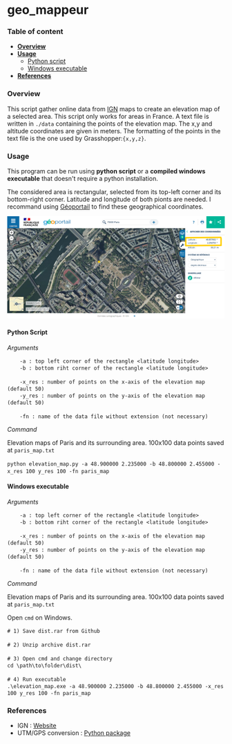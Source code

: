 # geo_mappeur

### Table of content

- [**Overview**](#overview)
- [**Usage**](#usage)
    - [Python script](#python-script)
    - [Windows executable](#windows-executable)
- [**References**](#references)
### Overview

This script gather online data from [IGN](#https://www.ign.fr/ "IGN website") maps to create an elevation map of a selected area. This script only works for areas in France.
A text file is written in `./data` containing the points of the elevation map. The x,y and altitude coordinates are given in meters. The formatting of the points in the text file is the one used by Grasshopper:`{x,y,z}`.

### Usage

This program can be run using **python script** or a **compiled windows executable** that doesn't require a python installation.

The considered area is rectangular, selected from its top-left corner and its bottom-right corner. Latitude and longitude of both pionts are needed. I recommand using [Géoportail](#https://www.geoportail.gouv.fr/ "Géoportail website") to find these geographical coordinates.

![How to find coordinate on Géoportail](/img/README_1.png "How to find coordinate on Géoportail")
#### Python Script

*Arguments*
```
    -a : top left corner of the rectangle <latitude longitude>
    -b : bottom riht corner of the rectangle <latitude longitude>

    -x_res : number of points on the x-axis of the elevation map (default 50)
    -y_res : number of points on the y-axis of the elevation map (default 50)

    -fn : name of the data file without extension (not necessary)
```

*Command*

Elevation maps of Paris and its surrounding area.
100x100 data points saved at `paris_map.txt`

`python elevation_map.py -a 48.900000 2.235000 -b 48.800000 2.455000 -x_res 100 y_res 100 -fn paris_map`
#### Windows executable

*Arguments*
```
    -a : top left corner of the rectangle <latitude longitude>
    -b : bottom riht corner of the rectangle <latitude longitude>

    -x_res : number of points on the x-axis of the elevation map (default 50)
    -y_res : number of points on the y-axis of the elevation map (default 50)

    -fn : name of the data file without extension (not necessary)
```

*Command*

Elevation maps of Paris and its surrounding area.
100x100 data points saved at `paris_map.txt`

Open `cmd` on Windows.
```
# 1) Save dist.rar from Github

# 2) Unzip archive dist.rar

# 3) Open cmd and change directory
cd \path\to\folder\dist\

# 4) Run executable
.\elevation_map.exe -a 48.900000 2.235000 -b 48.800000 2.455000 -x_res 100 y_res 100 -fn paris_map
```

### References

- IGN : [Website](#https://www.ign.fr/ "IGN website")
- UTM/GPS conversion : [Python package](https://github.com/Turbo87/utm)